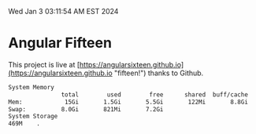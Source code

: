 Wed Jan  3 03:11:54 AM EST 2024

# Angular Fifteen


This project is live at [https://angularsixteen.github.io](https://angularsixteen.github.io "fifteen!") thanks to Github.

```bash
System Memory
               total        used        free      shared  buff/cache   available
Mem:            15Gi       1.5Gi       5.5Gi       122Mi       8.8Gi        13Gi
Swap:          8.0Gi       821Mi       7.2Gi
System Storage
469M	.
```
```bash
